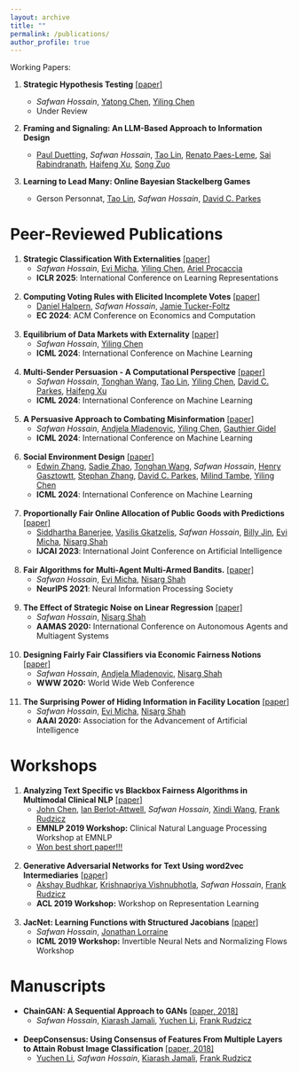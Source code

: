 ```yaml
---
layout: archive
title: ""
permalink: /publications/
author_profile: true
---
```


Working Papers:
1. **Strategic Hypothesis Testing** [\[paper\]](https://arxiv.org/abs/2508.03289)
    * <i>Safwan Hossain</i>, [Yatong Chen](https://yatongchen.github.io/), [Yiling Chen](https://yiling.seas.harvard.edu/)
    * Under Review
    
2. **Framing and Signaling: An LLM-Based Approach to Information Design**
    * [Paul Duetting](https://paulduetting.com/), <i>Safwan Hossain</i>, [Tao Lin](https://tao-l.github.io/), [Renato Paes-Leme](https://www.renatoppl.com/), [Sai Rabindranath](https://saisrivatsa.com/), [Haifeng Xu](https://www.haifeng-xu.com/), [Song Zuo](https://sites.google.com/view/songzuo) 
    
3. **Learning to Lead Many: Online Bayesian Stackelberg Games**
    * Gerson Personnat, [Tao Lin](https://tao-l.github.io/), <i>Safwan Hossain</i>, [David C. Parkes](https://parkes.seas.harvard.edu/) 


Peer-Reviewed Publications
=====
1. **Strategic Classification With Externalities** [\[paper\]](https://arxiv.org/pdf/2410.08032)
    * <i>Safwan Hossain</i>, [Evi Micha](http://www.cs.toronto.edu/~emicha/), [Yiling Chen](https://yiling.seas.harvard.edu/), [Ariel Procaccia](https://procaccia.info/)
    * **ICLR 2025**: International Conference on Learning Representations
   <br>
2. **Computing Voting Rules with Elicited Incomplete Votes** [\[paper\]](https://arxiv.org/abs/2402.11104)
    * [Daniel Halpern](https://daniel-halpern.com/), <i>Safwan Hossain</i>, [Jamie Tucker-Foltz](http://www.jamie.tuckerfoltz.com/)
    * **EC 2024**: ACM Conference on Economics and Computation
   <br>
3. **Equilibrium of Data Markets with Externality** [\[paper\]](https://arxiv.org/abs/2302.08012) 
    * <i>Safwan Hossain</i>, [Yiling Chen](https://yiling.seas.harvard.edu/)
    * **ICML 2024**: International Conference on Machine Learning
    <br>
4. **Multi-Sender Persuasion - A Computational Perspective** [\[paper\]](https://arxiv.org/abs/2402.04971)
    * <i>Safwan Hossain</i>, [Tonghan Wang](https://tonghanwang.github.io/), [Tao Lin](https://tao-l.github.io/), [Yiling Chen](https://yiling.seas.harvard.edu/), [David C. Parkes](https://parkes.seas.harvard.edu/), [Haifeng Xu](https://www.haifeng-xu.com/)
    * **ICML 2024**: International Conference on Machine Learning
    <br>
5. **A Persuasive Approach to Combating Misinformation** [\[paper\]](https://arxiv.org/abs/2310.12065)
    * <i>Safwan Hossain</i>, [Andjela Mladenovic](https://andjelamladenovic.github.io/), [Yiling Chen](https://yiling.seas.harvard.edu/), [Gauthier Gidel](https://gauthiergidel.github.io/)
    * **ICML 2024**: International Conference on Machine Learning
    <br>
6. **Social Environment Design** [\[paper\]](https://arxiv.org/pdf/2402.14090)
    * [Edwin Zhang](https://eddie.win/), [Sadie Zhao](https://sites.google.com/g.harvard.edu/sadiezhao/), [Tonghan Wang](https://tonghanwang.github.io/), <i>Safwan Hossain</i>, [Henry Gasztowtt](https://www.linkedin.com/in/henrygasztowtt/?originalSubdomain=uk), [Stephan Zhang](https://www.stephanzheng.com/), [David C. Parkes](https://parkes.seas.harvard.edu/), [Milind Tambe](https://teamcore.seas.harvard.edu/tambe), [Yiling Chen](https://yiling.seas.harvard.edu/)
    * **ICML 2024**: International Conference on Machine Learning
    <br>
7. **Proportionally Fair Online Allocation of Public Goods with Predictions** [\[paper\]](https://arxiv.org/abs/2209.15305)
    * [Siddhartha Banerjee](https://sidbanerjee.orie.cornell.edu/), [Vasilis Gkatzelis](https://www.cs.drexel.edu/~gkatz/), <i>Safwan Hossain</i>, [Billy Jin](https://people.orie.cornell.edu/bzj3/), [Evi Micha](https://www.cs.toronto.edu/~emicha/), [Nisarg Shah](https://www.cs.toronto.edu/~nisarg/)
    * **IJCAI 2023**: International Joint Conference on Artificial Intelligence
    <br>
8. **Fair Algorithms for Multi-Agent Multi-Armed Bandits.** [\[paper\]](https://safwanhossain.github.io/files/fairMAB.pdf)
    *  <i>Safwan Hossain</i>, [Evi Micha](http://www.cs.toronto.edu/~emicha/), [Nisarg Shah](http://www.cs.toronto.edu/~nisarg/)
    *  **NeurIPS 2021**: Neural Information Processing Society
    <br>
9. **The Effect of Strategic Noise on Linear Regression** [\[paper\]](https://safwanhossain.github.io/files/equilibria_linreg.pdf)
    * <i>Safwan Hossain</i>, [Nisarg Shah](http://www.cs.toronto.edu/~nisarg/)
    * **AAMAS 2020:** International Conference on Autonomous Agents and Multiagent Systems
    <br> 
10. **Designing Fairly Fair Classifiers via Economic Fairness Notions** [\[paper\]](https://safwanhossain.github.io/files/envy_equity.pdf)
    * <i>Safwan Hossain</i>, [Andjela Mladenovic](https://andjelamladenovic.github.io/), [Nisarg Shah](http://www.cs.toronto.edu/~nisarg/)
    * **WWW 2020:** World Wide Web Conference
    <br>
11. **The Surprising Power of Hiding Information in Facility Location** [\[paper\]](https://safwanhossain.github.io/files/hiding.pdf)
    * <i>Safwan Hossain</i>, [Evi Micha](http://www.cs.toronto.edu/~emicha/), [Nisarg Shah](http://www.cs.toronto.edu/~nisarg/)
    * **AAAI 2020:** Association for the Advancement of Artificial Intelligence

    
Workshops
======
1. **Analyzing Text Specific vs Blackbox Fairness Algorithms in Multimodal Clinical NLP** [\[paper\]](https://safwanhossain.github.io/files/clinical_nlp.pdf)
    * [John Chen](https://johntiger1.github.io/), [Ian Berlot-Attwell](https://www.cs.toronto.edu/~ianberlot/), <i>Safwan Hossain</i>, [Xindi Wang](https://www.csd.uwo.ca/~xwang842/), [Frank Rudzicz](http://www.cs.toronto.edu/~frank/)
    * **EMNLP 2019 Workshop:** Clinical Natural Language Processing Workshop at EMNLP
    * <u>Won best short paper!!!</u>
    <br>
2. **Generative Adversarial Networks for Text Using word2vec Intermediaries** [\[paper\]](https://arxiv.org/pdf/1904.02293.pdf)
    * [Akshay Budhkar](https://www.linkedin.com/in/akshay-budhkar-06259041/?originalSubdomain=ca), [Krishnapriya Vishnubhotla](https://priya22.github.io/), <i>Safwan Hossain</i>, [Frank Rudzicz](http://www.cs.toronto.edu/~frank/)
    * **ACL 2019 Workshop:** Workshop on Representation Learning
    <br>
3. **JacNet: Learning Functions with Structured Jacobians** [\[paper\]](https://invertibleworkshop.github.io/accepted_papers/pdfs/INNF_2019_paper_10.pdf)
    * <i>Safwan Hossain</i>, [Jonathan Lorraine](https://www.cs.toronto.edu/~lorraine/)
    * **ICML 2019 Workshop:** Invertible Neural Nets and Normalizing Flows Workshop
 
 
Manuscripts
======
* **ChainGAN: A Sequential Approach to GANs** [\[paper, 2018\]](https://arxiv.org/abs/1811.08081)
    * <i>Safwan Hossain</i>, [Kiarash Jamali](https://jamaliki.github.io/), [Yuchen Li](https://www.linkedin.com/in/yuchen-li-06580b73/), [Frank Rudzicz](http://www.cs.toronto.edu/~frank/)
    <br>
* **DeepConsensus: Using Consensus of Features From Multiple Layers to Attain Robust Image Classification** [\[paper, 2018\]](https://arxiv.org/abs/1811.07266)
    * [Yuchen Li](https://www.linkedin.com/in/yuchen-li-06580b73/), <i>Safwan Hossain</i>, [Kiarash Jamali](https://jamaliki.github.io/), [Frank Rudzicz](http://www.cs.toronto.edu/~frank/)

